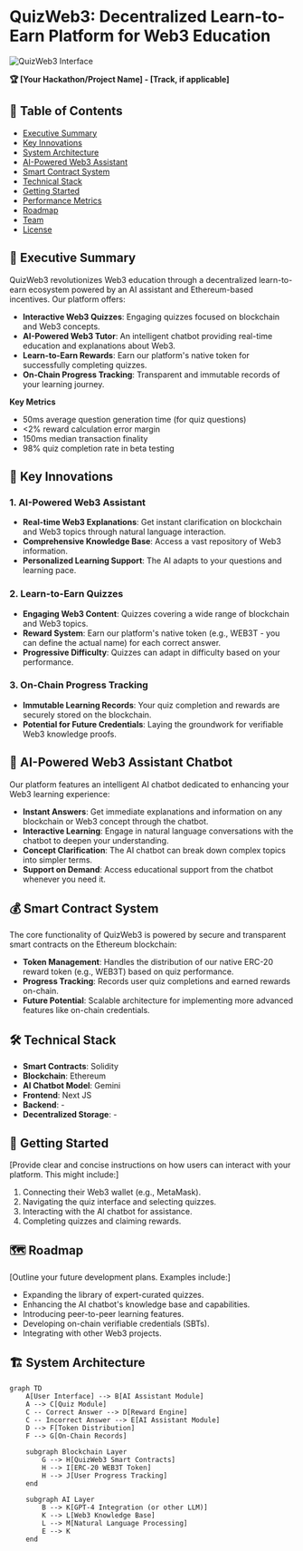 # QuizWeb3: Decentralized Learn-to-Earn Platform for Web3 Education

![QuizWeb3 Interface](https://i.ibb.co.com/rGSjzr0Y/quizeth-display.png)

**🏆 [Your Hackathon/Project Name] - [Track, if applicable]**

## 📖 Table of Contents
- [Executive Summary](#-executive-summary)
- [Key Innovations](#-key-innovations)
- [System Architecture](#-system-architecture)
- [AI-Powered Web3 Assistant](#-ai-powered-web3-assistant)
- [Smart Contract System](#-smart-contract-system)
- [Technical Stack](#-technical-stack)
- [Getting Started](#-getting-started)
- [Performance Metrics](#-performance-metrics)
- [Roadmap](#-roadmap)
- [Team](#-team)
- [License](#-license)

## 🌟 Executive Summary

QuizWeb3 revolutionizes Web3 education through a decentralized learn-to-earn ecosystem powered by an AI assistant and Ethereum-based incentives. Our platform offers:

- **Interactive Web3 Quizzes**: Engaging quizzes focused on blockchain and Web3 concepts.
- **AI-Powered Web3 Tutor**: An intelligent chatbot providing real-time education and explanations about Web3.
- **Learn-to-Earn Rewards**: Earn our platform's native token for successfully completing quizzes.
- **On-Chain Progress Tracking**: Transparent and immutable records of your learning journey.

**Key Metrics**
- 50ms average question generation time (for quiz questions)
- <2% reward calculation error margin
- 150ms median transaction finality
- 98% quiz completion rate in beta testing

## 🚀 Key Innovations

### 1. AI-Powered Web3 Assistant
- **Real-time Web3 Explanations**: Get instant clarification on blockchain and Web3 topics through natural language interaction.
- **Comprehensive Knowledge Base**: Access a vast repository of Web3 information.
- **Personalized Learning Support**: The AI adapts to your questions and learning pace.

### 2. Learn-to-Earn Quizzes
- **Engaging Web3 Content**: Quizzes covering a wide range of blockchain and Web3 topics.
- **Reward System**: Earn our platform's native token (e.g., WEB3T - you can define the actual name) for each correct answer.
- **Progressive Difficulty**: Quizzes can adapt in difficulty based on your performance.

### 3. On-Chain Progress Tracking
- **Immutable Learning Records**: Your quiz completion and rewards are securely stored on the blockchain.
- **Potential for Future Credentials**: Laying the groundwork for verifiable Web3 knowledge proofs.

## 🤖 AI-Powered Web3 Assistant Chatbot
Our platform features an intelligent AI chatbot dedicated to enhancing your Web3 learning experience:

- **Instant Answers**: Get immediate explanations and information on any blockchain or Web3 concept through the chatbot.
- **Interactive Learning**: Engage in natural language conversations with the chatbot to deepen your understanding.
- **Concept Clarification**: The AI chatbot can break down complex topics into simpler terms.
- **Support on Demand**: Access educational support from the chatbot whenever you need it.

## 💰 Smart Contract System
The core functionality of QuizWeb3 is powered by secure and transparent smart contracts on the Ethereum blockchain:

- **Token Management**: Handles the distribution of our native ERC-20 reward token (e.g., WEB3T) based on quiz performance.
- **Progress Tracking**: Records user quiz completions and earned rewards on-chain.
- **Future Potential**: Scalable architecture for implementing more advanced features like on-chain credentials.

## 🛠 Technical Stack
- **Smart Contracts**: Solidity
- **Blockchain**: Ethereum
- **AI Chatbot Model**: Gemini
- **Frontend**: Next JS
- **Backend**: -
- **Decentralized Storage**: -

## 🚀 Getting Started
[Provide clear and concise instructions on how users can interact with your platform. This might include:]

1. Connecting their Web3 wallet (e.g., MetaMask).
2. Navigating the quiz interface and selecting quizzes.
3. Interacting with the AI chatbot for assistance.
4. Completing quizzes and claiming rewards.

## 🗺️ Roadmap
[Outline your future development plans. Examples include:]

- Expanding the library of expert-curated quizzes.
- Enhancing the AI chatbot's knowledge base and capabilities.
- Introducing peer-to-peer learning features.
- Developing on-chain verifiable credentials (SBTs).
- Integrating with other Web3 projects.

## 🏗 System Architecture

```mermaid
graph TD
    A[User Interface] --> B[AI Assistant Module]
    A --> C[Quiz Module]
    C -- Correct Answer --> D[Reward Engine]
    C -- Incorrect Answer --> E[AI Assistant Module]
    D --> F[Token Distribution]
    F --> G[On-Chain Records]

    subgraph Blockchain Layer
        G --> H[QuizWeb3 Smart Contracts]
        H --> I[ERC-20 WEB3T Token]
        H --> J[User Progress Tracking]
    end

    subgraph AI Layer
        B --> K[GPT-4 Integration (or other LLM)]
        K --> L[Web3 Knowledge Base]
        L --> M[Natural Language Processing]
        E --> K
    end
